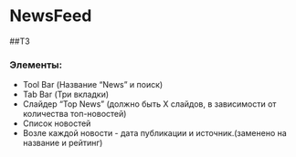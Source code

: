 # NewsFeed
##ТЗ
### Элементы: 
 * Tool Bar (Название “News” и поиск)
 * Tab Bar (Три вкладки)
 * Слайдер “Top News” (должно быть Х слайдов, в зависимости от количества топ-новостей)
 * Список новостей
 * Возле каждой новости - дата публикации и источник.(заменено на название и рейтинг)

